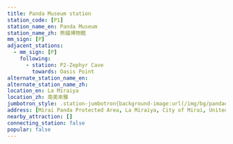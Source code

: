 ```yaml
---
title: Panda Museum station
station_code: [P1]
station_name_en: Panda Museum
station_name_zh: 熊貓博物館
mm_sign: [P]
adjacent_stations:
  - mm_sign: [P]
    following:
      - station: P2-Zephyr Cave
        towards: Oasis Point
alternate_station_name_en: 
alternate_station_name_zh: 
location_en: La Miraiya
location_zh: 南美來雅
jumbotron_style: .station-jumbotron{background-image:url(/img/bg/pandaexpress.png);background-repeat:no-repeat;background-size:50% 10px;background-position:right 130px}
address: [Mirai Panda Protected Area, La Miraiya, City of Mirai, United Cities]
nearby_attraction: []
connecting_station: false
popular: false
---
```


